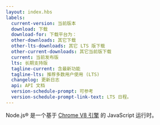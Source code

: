 ```yaml
---
layout: index.hbs
labels:
  current-version: 当前版本
  download: 下载
  download-for: 下载平台为：
  other-downloads: 其它下载
  other-lts-downloads: 其它 LTS 版下载
  other-current-downloads: 其它当前版下载
  current: 当前发布版
  lts: 长期支持版
  tagline-current: 含最新功能
  tagline-lts: 推荐多数用户使用 (LTS)
  changelog: 更新日志
  api: API 文档
  version-schedule-prompt: 可参考
  version-schedule-prompt-link-text: LTS 日程。
---
```


Node.js® 是一个基于 [Chrome V8 引擎](https://v8.dev/) 的 JavaScript 运行时。
